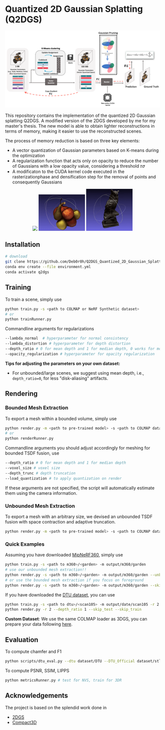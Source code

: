 # Quantized 2D Gaussian Splatting (Q2DGS)



![Teaser image](assets/scheme.png)

This repository contains the implementation of the quantized 2D Gaussian splatting Q2DGS. A modified version of the 2DGS developed by me for my master's thesis. 
The new model is able to obtain lighter reconstructions in terms of memory, making it easier to use the reconstructed scenes.

The process of memory reduction is based on three key elements:
- A vector quantization of Gaussian parameters based on K-means during the optimization
- A regularization function that acts only on opacity to reduce the number of Gaussians with a low opacity value, considering a threshold 𝜏𝜎
- A modificaton to the CUDA kernel code executed in the rasterizationphase and densification step for the removal of points and consequently Gaussians

<p align="center">
  <img src="assets/orso.gif" width="30%" />
  <img src="assets/frutta.gif" width="30%" />
  <img src="assets/gufo.gif" width="30%" />
</p>


## Installation

```bash
# download
git clone https://github.com/Deb0r0h/Q2DGS_Quantized_2D_Gaussian_Splatting.git --recursive
conda env create --file environment.yml
conda activate q2dgs
```
## Training
To train a scene, simply use
```bash
python train.py -s <path to COLMAP or NeRF Synthetic dataset>
# or
python trainRunner.py
```
Commandline arguments for regularizations
```bash
--lambda_normal  # hyperparameter for normal consistency
--lambda_distortion # hyperparameter for depth distortion
--depth_ratio # 0 for mean depth and 1 for median depth, 0 works for most cases
--opacity_regularization # hyperparameter for opacity regularization
```
**Tips for adjusting the parameters on your own dataset:**
- For unbounded/large scenes, we suggest using mean depth, i.e., ``depth_ratio=0``,  for less "disk-aliasing" artifacts.

## Rendering
### Bounded Mesh Extraction
To export a mesh within a bounded volume, simply use
```bash
python render.py -m <path to pre-trained model> -s <path to COLMAP dataset>
# or
python renderRunner.py
```
Commandline arguments you should adjust accordingly for meshing for bounded TSDF fusion, use
```bash
--depth_ratio # 0 for mean depth and 1 for median depth
--voxel_size # voxel size
--depth_trunc # depth truncation
--load_quantization # to apply quantization on render
```
If these arguments are not specified, the script will automatically estimate them using the camera information.
### Unbounded Mesh Extraction
To export a mesh with an arbitrary size, we devised an unbounded TSDF fusion with space contraction and adaptive truncation.
```bash
python render.py -m <path to pre-trained model> -s <path to COLMAP dataset> --mesh_res 1024
```

### Quick Examples
Assuming you have downloaded [MipNeRF360](https://jonbarron.info/mipnerf360/), simply use
```bash
python train.py -s <path to m360>/<garden> -m output/m360/garden
# use our unbounded mesh extraction!!
python render.py -s <path to m360>/<garden> -m output/m360/garden --unbounded --skip_test --skip_train --mesh_res 1024
# or use the bounded mesh extraction if you focus on foreground
python render.py -s <path to m360>/<garden> -m output/m360/garden --skip_test --skip_train --mesh_res 1024
```
If you have downloaded the [DTU dataset](https://drive.google.com/drive/folders/1SJFgt8qhQomHX55Q4xSvYE2C6-8tFll9), you can use
```bash
python train.py -s <path to dtu>/<scan105> -m output/date/scan105 -r 2 --depth_ratio 1
python render.py -r 2 --depth_ratio 1 --skip_test --skip_train
```
**Custom Dataset**: We use the same COLMAP loader as 3DGS, you can prepare your data following [here](https://github.com/graphdeco-inria/gaussian-splatting?tab=readme-ov-file#processing-your-own-scenes). 

## Evaluation
To compute chamfer and F1
```bash
python scripts/dtu_eval.py --dtu dataset/DTU --DTU_Official dataset/stl --skip_training --skip_rendering --output_path ./output/date
```
To compute PSNR, SSIM, LIPPS
```bash
python metricsRunner.py # test for NVS, train for 3DR
```


## Acknowledgements
The project is based on the splendid work done in 
- [2DGS](https://github.com/hbb1/2d-gaussian-splatting)
- [Compact3D](https://github.com/UCDvision/compact3d/tree/main)

